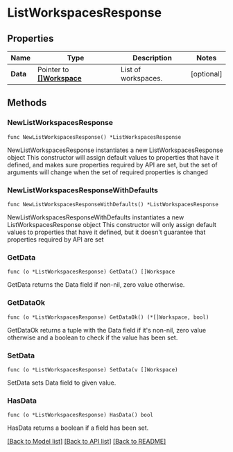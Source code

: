 # ListWorkspacesResponse

## Properties

Name | Type | Description | Notes
------------ | ------------- | ------------- | -------------
**Data** | Pointer to [**[]Workspace**](Workspace.md) | List of workspaces. | [optional] 

## Methods

### NewListWorkspacesResponse

`func NewListWorkspacesResponse() *ListWorkspacesResponse`

NewListWorkspacesResponse instantiates a new ListWorkspacesResponse object
This constructor will assign default values to properties that have it defined,
and makes sure properties required by API are set, but the set of arguments
will change when the set of required properties is changed

### NewListWorkspacesResponseWithDefaults

`func NewListWorkspacesResponseWithDefaults() *ListWorkspacesResponse`

NewListWorkspacesResponseWithDefaults instantiates a new ListWorkspacesResponse object
This constructor will only assign default values to properties that have it defined,
but it doesn't guarantee that properties required by API are set

### GetData

`func (o *ListWorkspacesResponse) GetData() []Workspace`

GetData returns the Data field if non-nil, zero value otherwise.

### GetDataOk

`func (o *ListWorkspacesResponse) GetDataOk() (*[]Workspace, bool)`

GetDataOk returns a tuple with the Data field if it's non-nil, zero value otherwise
and a boolean to check if the value has been set.

### SetData

`func (o *ListWorkspacesResponse) SetData(v []Workspace)`

SetData sets Data field to given value.

### HasData

`func (o *ListWorkspacesResponse) HasData() bool`

HasData returns a boolean if a field has been set.


[[Back to Model list]](../README.md#documentation-for-models) [[Back to API list]](../README.md#documentation-for-api-endpoints) [[Back to README]](../README.md)


